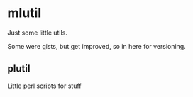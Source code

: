 # mlutil

Just some little utils.

Some were gists, but get improved, so in here for versioning.

## plutil

Little perl scripts for stuff
